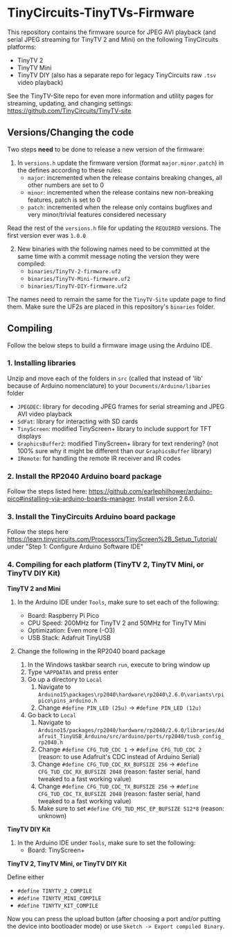 # TinyCircuits-TinyTVs-Firmware

This repository contains the firmware source for JPEG AVI playback (and serial JPEG streaming for TinyTV 2 and Mini) on the following TinyCircuits platforms:
* TinyTV 2
* TinyTV Mini
* TinyTV DIY (also has a separate repo for legacy TinyCircuits raw `.tsv` video playback)

See the TinyTV-Site repo for even more information and utility pages for streaming, updating, and changing settings: https://github.com/TinyCircuits/TinyTV-site

## Versions/Changing the code

Two steps **need** to be done to release a new version of the firmware:
1. In `versions.h` update the firmware version (format `major.minor.patch`) in the defines according to these rules:
    * `major`: incremented when the release contains breaking changes, all other numbers are set to 0
    * `minor`: incremented when the release contains new non-breaking features, patch is set to 0
    * `patch`: incremented when the release only contains bugfixes and very minor/trivial features considered necessary

Read the rest of the `versions.h` file for updating the `REQUIRED` versions. The first version ever was `1.0.0`

2. New binaries with the following names need to be committed at the same time with a commit message noting the version they were compiled:
    * `binaries/TinyTV-2-firmware.uf2`
    * `binaries/TinyTV-Mini-firmware.uf2`
    * `binaries/TinyTV-DIY-firmware.uf2`

The names need to remain the same for the `TinyTV-Site` update page to find them. Make sure the UF2s are placed in this repository's `binaries` folder.

## Compiling

Follow the below steps to build a firmware image using the Arduino IDE.

### 1. Installing libraries

Unzip and move each of the folders in `src` (called that instead of 'lib' because of Arduino nomenclature) to your `Documents/Arduino/libaries` folder
* `JPEGDEC`: library for decoding JPEG frames for serial streaming and JPEG AVI video playback
* `SdFat`: library for interacting with SD cards
* `TinyScreen`: modified TinyScreen+ library to include support for TFT displays
* `GraphicsBuffer2`: modified TinyScreen+ library for text rendering? (not 100% sure why it might be different than our `GraphicsBuffer` library)
* `IRemote`: for handling the remote IR receiver and IR codes

### 2. Install the RP2040 Arduino board package

Follow the steps listed here: https://github.com/earlephilhower/arduino-pico#installing-via-arduino-boards-manager. Install version 2.6.0.

### 3. Install the TinyCircuits Arduino board package
Follow the steps here https://learn.tinycircuits.com/Processors/TinyScreen%2B_Setup_Tutorial/ under "Step 1: Configure Arduino Software IDE"

### 4. Compiling for each platform (TinyTV 2, TinyTV Mini, or TinyTV DIY Kit)

**TinyTV 2 and Mini**

1. In the Arduino IDE under `Tools`, make sure to set each of the following:
    * Board: Raspberry Pi Pico
    * CPU Speed: 200MHz for TinyTV 2 and 50MHz for TinyTV Mini
    * Optimization: Even more (-O3)
    * USB Stack: Adafruit TinyUSB

2. Change the following in the RP2040 board package
    1. In the Windows taskbar search `run`, execute to bring window up
    2. Type `%APPDATA%` and press enter
    3. Go up a directory to `Local`
        1. Navigate to `Arduino15\packages\rp2040\hardware\rp2040\2.6.0\variants\rpipico\pins_arduino.h`
        2. Change `#define PIN_LED (25u)` -> `#define PIN_LED (12u)`
    4. Go back to `Local`
        1. Navigate to `Arduino15/packages/rp2040/hardware/rp2040/2.6.0/libraries/Adafruit_TinyUSB_Arduino/src/arduino/ports/rp2040/tusb_config_rp2040.h`
        2. Change `#define CFG_TUD_CDC 1` -> `#define CFG_TUD_CDC 2` (reason: to use Adafruit's CDC instead of Arduino Serial)
        3. Change `#define CFG_TUD_CDC_RX_BUFSIZE 256` -> `#define CFG_TUD_CDC_RX_BUFSIZE 2048` (reason: faster serial, hand tweaked to a fast working value)
        4. Change `#define CFG_TUD_CDC_TX_BUFSIZE 256` -> `#define CFG_TUD_CDC_TX_BUFSIZE 2048` (reason: faster serial, hand tweaked to a fast working value)
        5. Make sure to set `#define CFG_TUD_MSC_EP_BUFSIZE 512*8` (reason: unknown) 

**TinyTV DIY Kit**

1. In the Arduino IDE under `Tools`, make sure to set the following:
    * Board: TinyScreen+

**TinyTV 2, TinyTV Mini, or TinyTV DIY Kit**

Define either
* `#define TINYTV_2_COMPILE`
* `#define TINYTV_MINI_COMPILE`
* `#define TINYTV_KIT_COMPILE`

Now you can press the upload button (after choosing a port and/or putting the device into bootloader mode) or use `Sketch -> Export compiled Binary`.